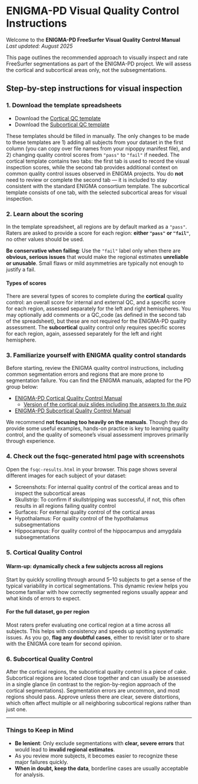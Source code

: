 # ENIGMA-PD Visual Quality Control Instructions

Welcome to the **ENIGMA-PD FreeSurfer Visual Quality Control Manual**  
*Last updated: August 2025*

This page outlines the recommended approach to visually inspect and rate FreeSurfer segmentations as part of the ENIGMA-PD project. We will assess the cortical and subcortical areas only, not the subsegmentations. 

## Step-by-step instructions for visual inspection

### 1. Download the template spreadsheets
- Download the [Cortical QC template](https://github.com/ENIGMA-PD/FS7/blob/main/docs/ENIGMA-PD_Cortical_QC_Template.xlsx)
- Download the [Subcortical QC template](https://github.com/ENIGMA-PD/FS7/blob/main/docs/ENIGMA-PD_Subcortical_QC_Template.xlsx)

These templates should be filled in manually. The only changes to be made to these templates are 1) adding all subjects from your dataset in the first column (you can copy over file names from your nipoppy manifest file), and 2) changing quality control scores from `"pass"` to `"fail"` if needed. The cortical template contains two tabs: the first tab is used to record the visual inspection scores, while the second tab provides additional context on common quality control issues observed in ENIGMA projects.  You do **not** need to review or complete the second tab — it is included to stay consistent with the standard ENIGMA consortium template. The subcortical template consists of one tab, with the selected subcortical areas for visual inspection.

### 2. Learn about the scoring

  In the template spreadsheet, all regions are by default marked as a `"pass"`. Raters are asked to provide a score for each region: **either `"pass"` or `"fail"`**, no other values should be used.
  
  **Be conservative when failing**: Use the `"fail"` label only when there are **obvious, serious issues** that would make the regional estimates **unreliable or unusable**.  Small flaws or mild asymmetries are typically not enough to justify a fail. 

#### Types of scores
There are several types of scores to complete during the **cortical** quality control: an overall score for internal and external QC, and a specific score for each region, assessed separately for the left and right hemispheres. You may optionally add comments or a QC_code (as defined in the second tab of the spreadsheet), but these are not required for the ENIGMA-PD quality assessment. The **subcortical** quality control only requires specific scores for each region, again, assessed separately for the left and right hemisphere. 

### 3. Familiarize yourself with ENIGMA quality control standards

Before starting, review the ENIGMA quality control instructions, including common segmentation errors and regions that are more prone to segmentation failure. You can find the ENIGMA manuals, adapted for the PD group below:
- [ENIGMA-PD Cortical Quality Control Manual](https://github.com/ENIGMA-PD/FS7/blob/main/docs/Cortical_QC_ENIGMA-PD_July25.pdf)
  - [Version of the cortical quiz slides including the answers to the quiz](https://github.com/ENIGMA-PD/FS7/blob/main/docs/Cortical_QC_ENIGMA-PD_July25_quiz_answers.pdf)
- [ENIGMA-PD Subcortical Quality Control Manual]()

We recommend **not focusing too heavily on the manuals**. Though they do provide some useful examples, hands-on practice is key to learning quality control, and the quality of someone’s visual assessment improves primarily through experience.

### 4. Check out the fsqc-generated html page with screenshots

Open the `fsqc-results.html` in your browser. This page shows several different images for each subject of your dataset:
- Screenshots: For internal quality control of the cortical areas and to inspect the subcortical areas
- Skullstrip: To confirm if skullstripping was successful, if not, this often results in all regions failing quality control
- Surfaces: For external quality control of the cortical areas
- Hypothalamus: For quality control of the hypothalamus subsegmentations
- Hippocampus: For quality control of the hippocampus and amygdala subsegmentations

### 5. Cortical Quality Control

#### Warm-up: dynamically check a few subjects across all regions
Start by quickly scrolling through around 5–10 subjects to get a sense of the typical variability in cortical segmentations. This dynamic review helps you become familiar with how correctly segmented regions usually appear and what kinds of errors to expect.

#### For the full dataset, go per region  
Most raters prefer evaluating one cortical region at a time across all subjects. This helps with consistency and speeds up spotting systematic issues. As you go, **flag any doubtful cases**, either to revisit later or to share with the ENIGMA core team for second opinion.

### 6. Subcortical Quality Control
After the cortical regions, the subcortical quality control is a piece of cake. Subcortical regions are located close together and can usually be assessed in a single glance (in contrast to the region-by-region approach of the cortical segmentations). Segmentation errors are uncommon, and most regions should pass. Approve unless there are clear, severe distortions, which often affect multiple or all neighboring subcortical regions rather than just one.

---

### Things to Keep in Mind

- **Be lenient**: Only exclude segmentations with **clear, severe errors** that would lead to **invalid regional estimates**.  
- As you review more subjects, it becomes easier to recognize these major failures quickly.  
- **When in doubt, keep the data**, borderline cases are usually acceptable for analysis.
